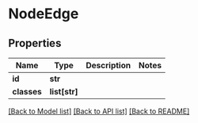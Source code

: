 # NodeEdge

## Properties
Name | Type | Description | Notes
------------ | ------------- | ------------- | -------------
**id** | **str** |  | 
**classes** | **list[str]** |  | 

[[Back to Model list]](../README.md#documentation-for-models) [[Back to API list]](../README.md#documentation-for-api-endpoints) [[Back to README]](../README.md)


